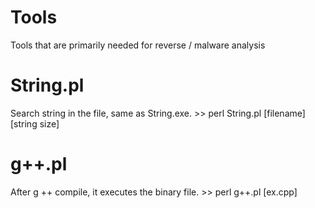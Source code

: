 # Tools   
Tools that are primarily needed for reverse / malware analysis

# String.pl 
Search string in the file, same as String.exe. >> perl String.pl [filename] [string size]

# g++.pl
After g ++ compile, it executes the binary file. >> perl g++.pl [ex.cpp]
